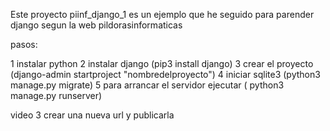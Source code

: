 Este proyecto piinf_django_1 es un ejemplo que he seguido para parender django segun la web pildorasinformaticas

pasos:

1 instalar python
2 instalar django (pip3 install django)
3 crear el proyecto (django-admin startproject "nombredelproyecto")
4 iniciar sqlite3 (python3 manage.py migrate)
5 para arrancar el servidor ejecutar ( python3 manage.py runserver)

video 3
crear una nueva url y publicarla